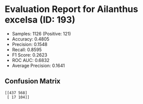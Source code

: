 # Evaluation Report for Ailanthus excelsa (ID: 193)
- Samples: 1126 (Positive: 121)
- Accuracy: 0.4805
- Precision: 0.1548
- Recall: 0.8595
- F1 Score: 0.2623
- ROC AUC: 0.6832
- Average Precision: 0.1641

## Confusion Matrix
```
[[437 568]
 [ 17 104]]
```